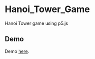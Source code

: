 # Hanoi_Tower_Game
Hanoi Tower game using p5.js
## Demo
Demo [here](https://zulns.github.io/Hanoi_Tower_Game/).
